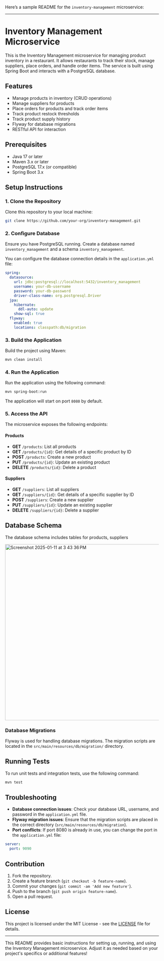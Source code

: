 Here’s a sample README for the `inventory-management` microservice:

---

# Inventory Management Microservice

This is the Inventory Management microservice for managing product inventory in a restaurant. It allows restaurants to track their stock, manage suppliers, place orders, and handle order items. The service is built using Spring Boot and interacts with a PostgreSQL database.

## Features
- Manage products in inventory (CRUD operations)
- Manage suppliers for products
- Place orders for products and track order items
- Track product restock thresholds
- Track product supply history
- Flyway for database migrations
- RESTful API for interaction

## Prerequisites
- Java 17 or later
- Maven 3.x or later
- PostgreSQL 17.x (or compatible)
- Spring Boot 3.x

## Setup Instructions

### 1. Clone the Repository
Clone this repository to your local machine:

```bash
git clone https://github.com/your-org/inventory-management.git
```

### 2. Configure Database
Ensure you have PostgreSQL running. Create a database named `inventory_management` and a schema `inventory_management`.

You can configure the database connection details in the `application.yml` file:

```yaml
spring:
  datasource:
    url: jdbc:postgresql://localhost:5432/inventory_management
    username: your-db-username
    password: your-db-password
    driver-class-name: org.postgresql.Driver
  jpa:
    hibernate:
      ddl-auto: update
    show-sql: true
  flyway:
    enabled: true
    locations: classpath:db/migration
```

### 3. Build the Application
Build the project using Maven:

```bash
mvn clean install
```

### 4. Run the Application
Run the application using the following command:

```bash
mvn spring-boot:run
```

The application will start on port `8080` by default.

### 5. Access the API
The microservice exposes the following endpoints:

#### Products
- **GET** `/products`: List all products
- **GET** `/products/{id}`: Get details of a specific product by ID
- **POST** `/products`: Create a new product
- **PUT** `/products/{id}`: Update an existing product
- **DELETE** `/products/{id}`: Delete a product

#### Suppliers
- **GET** `/suppliers`: List all suppliers
- **GET** `/suppliers/{id}`: Get details of a specific supplier by ID
- **POST** `/suppliers`: Create a new supplier
- **PUT** `/suppliers/{id}`: Update an existing supplier
- **DELETE** `/suppliers/{id}`: Delete a supplier

## Database Schema
The database schema includes tables for products, suppliers

<img width="576" alt="Screenshot 2025-01-11 at 3 43 36 PM" src="https://github.com/user-attachments/assets/2994d52f-9bb4-47a5-808a-5ce645265196" />

### Database Migrations
Flyway is used for handling database migrations. The migration scripts are located in the `src/main/resources/db/migration/` directory.

## Running Tests

To run unit tests and integration tests, use the following command:

```bash
mvn test
```

## Troubleshooting
- **Database connection issues**: Check your database URL, username, and password in the `application.yml` file.
- **Flyway migration issues**: Ensure that the migration scripts are placed in the correct directory (`src/main/resources/db/migration`).
- **Port conflicts**: If port 8080 is already in use, you can change the port in the `application.yml` file:

```yaml
server:
  port: 9090
```

## Contribution
1. Fork the repository.
2. Create a feature branch (`git checkout -b feature-name`).
3. Commit your changes (`git commit -am 'Add new feature'`).
4. Push to the branch (`git push origin feature-name`).
5. Open a pull request.

## License
This project is licensed under the MIT License - see the [LICENSE](LICENSE) file for details.

---

This README provides basic instructions for setting up, running, and using the Inventory Management microservice. Adjust it as needed based on your project's specifics or additional features!
